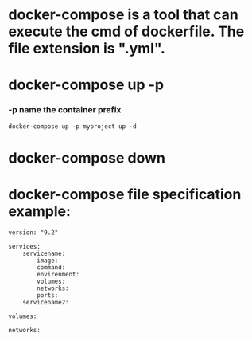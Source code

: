 # docker-compose is a tool that can execute the cmd of dockerfile. The file extension is ".yml".

# docker-compose up -p 
### -p name the container prefix
```
docker-compose up -p myproject up -d 
```

# docker-compose down

# docker-compose file specification example:
```
version: "9.2"

services:
    servicename:
        image:
        command:
        envirenment:
        volumes:
        networks:
        ports:
    servicename2:

volumes:

networks:
```